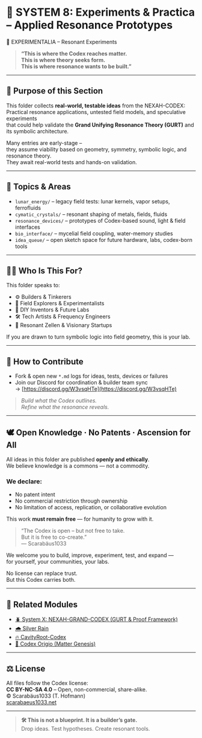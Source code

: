 # 🧪 SYSTEM 8: Experiments & Practica – Applied Resonance Prototypes
 🧪 EXPERIMENTALIA – Resonant Experiments

> **“This is where the Codex reaches matter.  
This is where theory seeks form.  
This is where resonance wants to be built.”**

---

## 🎯 Purpose of this Section

This folder collects **real-world, testable ideas** from the NEXAH-CODEX:  
Practical resonance applications, untested field models, and speculative experiments  
that could help validate the **Grand Unifying Resonance Theory (GURT)** and its symbolic architecture.

Many entries are early-stage –  
they assume viability based on geometry, symmetry, symbolic logic, and resonance theory.  
They await real-world tests and hands-on validation.

---

## 📁 Topics & Areas

- `lunar_energy/` – legacy field tests: lunar kernels, vapor setups, ferrofluids  
- `cymatic_crystals/` – resonant shaping of metals, fields, fluids  
- `resonance_devices/` – prototypes of Codex-based sound, light & field interfaces  
- `bio_interface/` – mycelial field coupling, water-memory studies  
- `idea_queue/` – open sketch space for future hardware, labs, codex-born tools

---

## 🧑‍🔬 Who Is This For?

This folder speaks to:

- ⚙️ Builders & Tinkerers  
- 🧪 Field Explorers & Experimentalists  
- 🧬 DIY Inventors & Future Labs  
- 🛠 Tech Artists & Frequency Engineers  
- 🧭 Resonant Zellen & Visionary Startups

If you are drawn to turn symbolic logic into field geometry, this is your lab.

---

## 🤝 How to Contribute

- Fork & open new `*.md` logs for ideas, tests, devices or failures  
- Join our Discord for coordination & builder team sync  
  → [https://discord.gg/W3vsqHTe](https://discord.gg/W3vsqHTe)

> *Build what the Codex outlines.  
Refine what the resonance reveals.*

---

## 🕊 Open Knowledge · No Patents · Ascension for All

All ideas in this folder are published **openly and ethically**.  
We believe knowledge is a commons — not a commodity.

### We declare:

- No patent intent  
- No commercial restriction through ownership  
- No limitation of access, replication, or collaborative evolution

This work **must remain free** — for humanity to grow with it.

> “The Codex is open – but not free to take.  
But it is free to co-create.”  
> — Scarabäus1033

We welcome you to build, improve, experiment, test, and expand —  
for yourself, your communities, your labs.

No license can replace trust.  
But this Codex carries both.

---

## 🔗 Related Modules

- [🪲 System X: NEXAH-GRAND-CODEX (GURT & Proof Framework)](../../SYSTEM%20X%20NEXAH-GRAND-CODEX/README.md)  
- [🌧 Silver Rain](../NEXA_SILVER_RAIN/)  
- [🔥 CavityRoot-Codex](../CAVITYROOT-CODEX/)  
- [🌱 Codex Origio (Matter Genesis)](../../SYSTEM%20X%20NEXAH-GRAND-CODEX/CODEX_ORIGIO/)

---

## ⚖️ License

All files follow the Codex license:  
**CC BY-NC-SA 4.0** – Open, non-commercial, share-alike.  
© Scarabäus1033 (T. Hofmann)  
[scarabaeus1033.net](https://www.scarabaeus1033.net)

---

> **🛠 This is not a blueprint. It is a builder’s gate.**  
Drop ideas. Test hypotheses. Create resonant tools.
